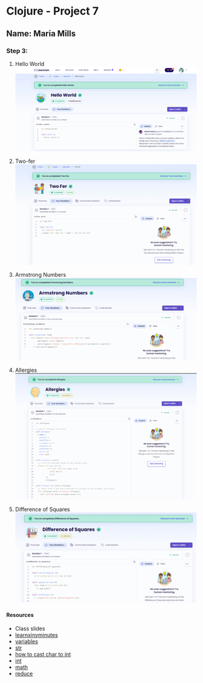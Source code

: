 # Clojure - Project 7

## Name: Maria Mills

### Step 3:

1. Hello World
   ![alt text](image-1.png)

2. Two-fer
   ![alt text](image-2.png)

3. Armstrong Numbers
   ![alt text](image-3.png)

4. Allergies
   ![alt text](image-4.png)

5. Difference of Squares
   ![alt text](image-5.png)

#### Resources

- Class slides
- [learnxinyminutes](https://learnxinyminutes.com/docs/clojure/)
- [variables](https://www.tutorialspoint.com/clojure/clojure_variables.htm)
- [str](https://clojuredocs.org/clojure.core/str)
- [how to cast char to int](https://stackoverflow.com/questions/19749624/how-to-cast-a-character-to-int-in-clojure)
- [int](https://clojuredocs.org/clojure.core/int)
- [math](https://clojuredocs.org/clojure.math/pow)
- [reduce](https://clojuredocs.org/clojure.core/reduce)
